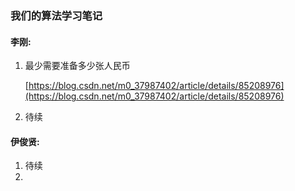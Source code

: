 ### **我们的算法学习笔记**

#### 李刚:

1. 最少需要准备多少张人民币

   [https://blog.csdn.net/m0_37987402/article/details/85208976](https://blog.csdn.net/m0_37987402/article/details/85208976)

2. 待续

#### 伊俊贤:

1. 待续
2. 

